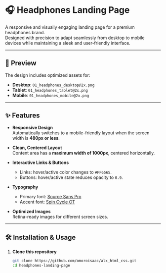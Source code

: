 # 🎧 Headphones Landing Page

A responsive and visually engaging landing page for a premium headphones brand.  
Designed with precision to adapt seamlessly from desktop to mobile devices while maintaining a sleek and user-friendly interface.

---

## 📸 Preview

The design includes optimized assets for:

- **Desktop**: `01_headphones_desktop@2x.png`
- **Tablet**: `01_headphones_tablet@2x.png`
- **Mobile**: `01_headphones_mobile@2x.png`

---

## ✨ Features

- **Responsive Design**  
  Automatically switches to a mobile-friendly layout when the screen width is **480px or less**.
  
- **Clean, Centered Layout**  
  Content area has a **maximum width of 1000px**, centered horizontally.

- **Interactive Links & Buttons**  
  - Links: hover/active color changes to `#FF6565`.  
  - Buttons: hover/active state reduces opacity to `0.9`.

- **Typography**  
  - Primary font: [Source Sans Pro](https://fonts.google.com/specimen/Source+Sans+Pro)  
  - Accent font: [Spin Cycle OT](https://www.myfonts.com/fonts/sideshow/spin-cycle-ot/)  

- **Optimized Images**  
  Retina-ready images for different screen sizes.

---

## 🛠 Installation & Usage

1. **Clone this repository**  
   ```bash
   git clone https://github.com/omoroisaac/alx_html_css.git
   cd headphones-landing-page
